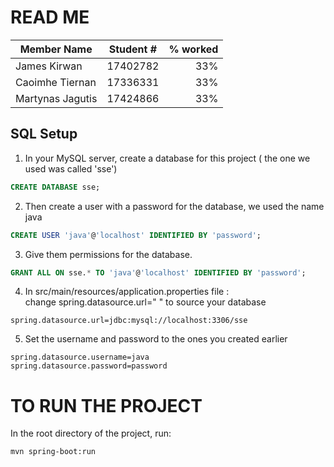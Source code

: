 # READ ME

|Member Name | Student # | % worked |
|------------|:---------:|---------:|
|James Kirwan| 17402782 | 33% |
|Caoimhe Tiernan| 17336331 | 33%|
| Martynas Jagutis| 17424866 | 33% |
## SQL Setup

1. In your MySQL server,  create a database for this project ( the one we used was called 'sse')
```SQL
CREATE DATABASE sse;
```
2. Then create a user with a password for the database, we used the name java
```SQL
CREATE USER 'java'@'localhost' IDENTIFIED BY 'password';
```
3. Give them permissions for the database.
```SQL
GRANT ALL ON sse.* TO 'java'@'localhost' IDENTIFIED BY 'password';
```
4. In src/main/resources/application.properties file : <br />
change spring.datasource.url=" " to source your database
```
spring.datasource.url=jdbc:mysql://localhost:3306/sse
```
5. Set the username and password to the ones you created earlier
```
spring.datasource.username=java
spring.datasource.password=password
```
# TO RUN THE PROJECT

In the root directory of the project, run:
```mvn
mvn spring-boot:run
```
